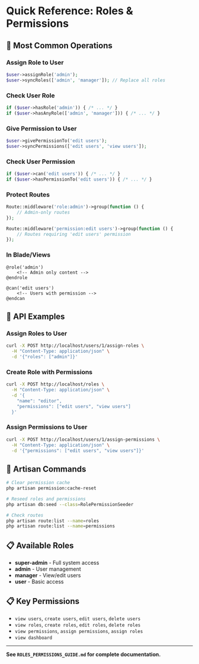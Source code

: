 # Quick Reference: Roles & Permissions

## 🎯 Most Common Operations

### Assign Role to User
```php
$user->assignRole('admin');
$user->syncRoles(['admin', 'manager']); // Replace all roles
```

### Check User Role
```php
if ($user->hasRole('admin')) { /* ... */ }
if ($user->hasAnyRole(['admin', 'manager'])) { /* ... */ }
```

### Give Permission to User
```php
$user->givePermissionTo('edit users');
$user->syncPermissions(['edit users', 'view users']);
```

### Check User Permission
```php
if ($user->can('edit users')) { /* ... */ }
if ($user->hasPermissionTo('edit users')) { /* ... */ }
```

### Protect Routes
```php
Route::middleware('role:admin')->group(function () {
    // Admin-only routes
});

Route::middleware('permission:edit users')->group(function () {
    // Routes requiring 'edit users' permission
});
```

### In Blade/Views
```blade
@role('admin')
    <!-- Admin only content -->
@endrole

@can('edit users')
    <!-- Users with permission -->
@endcan
```

## 📡 API Examples

### Assign Roles to User
```bash
curl -X POST http://localhost/users/1/assign-roles \
  -H "Content-Type: application/json" \
  -d '{"roles": ["admin"]}'
```

### Create Role with Permissions
```bash
curl -X POST http://localhost/roles \
  -H "Content-Type: application/json" \
  -d '{
    "name": "editor",
    "permissions": ["edit users", "view users"]
  }'
```

### Assign Permissions to User
```bash
curl -X POST http://localhost/users/1/assign-permissions \
  -H "Content-Type: application/json" \
  -d '{"permissions": ["edit users", "view users"]}'
```

## 🔧 Artisan Commands

```bash
# Clear permission cache
php artisan permission:cache-reset

# Reseed roles and permissions
php artisan db:seed --class=RolePermissionSeeder

# Check routes
php artisan route:list --name=roles
php artisan route:list --name=permissions
```

## 📋 Available Roles

- **super-admin** - Full system access
- **admin** - User management
- **manager** - View/edit users
- **user** - Basic access

## 📋 Key Permissions

- `view users`, `create users`, `edit users`, `delete users`
- `view roles`, `create roles`, `edit roles`, `delete roles`
- `view permissions`, `assign permissions`, `assign roles`
- `view dashboard`

---

**See `ROLES_PERMISSIONS_GUIDE.md` for complete documentation.**
